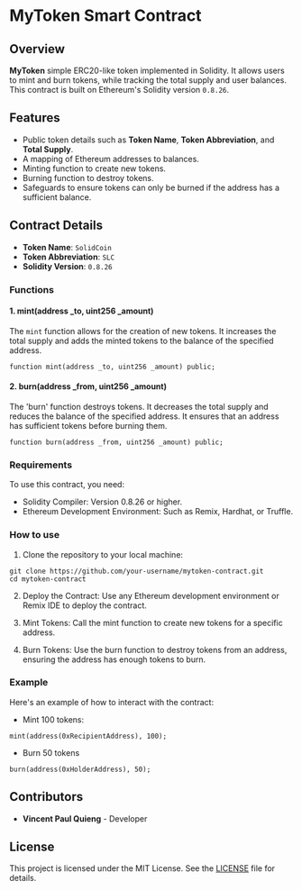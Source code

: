 # MyToken Smart Contract

## Overview

**MyToken** simple ERC20-like token implemented in Solidity. It allows users to mint and burn tokens, while tracking the total supply and user balances. This contract is built on Ethereum's Solidity version `0.8.26`.

## Features

- Public token details such as **Token Name**, **Token Abbreviation**, and **Total Supply**.
- A mapping of Ethereum addresses to balances.
- Minting function to create new tokens.
- Burning function to destroy tokens.
- Safeguards to ensure tokens can only be burned if the address has a sufficient balance.

## Contract Details

- **Token Name**: `SolidCoin`
- **Token Abbreviation**: `SLC`
- **Solidity Version**: `0.8.26`

### Functions

#### 1. mint(address _to, uint256 _amount)
The `mint` function allows for the creation of new tokens. It increases the total supply and adds the minted tokens to the balance of the specified address.

```solidity
function mint(address _to, uint256 _amount) public;
```

#### 2. burn(address _from, uint256 _amount)
The 'burn' function destroys tokens. It decreases the total supply and reduces the balance of the specified address. It ensures that an address has sufficient tokens before burning them.

```solidity
function burn(address _from, uint256 _amount) public;
```

### Requirements
To use this contract, you need:

- Solidity Compiler: Version 0.8.26 or higher.
- Ethereum Development Environment: Such as Remix, Hardhat, or Truffle.

### How to use

1. Clone the repository to your local machine:

```solidity
git clone https://github.com/your-username/mytoken-contract.git
cd mytoken-contract
```

2. Deploy the Contract: Use any Ethereum development environment or Remix IDE to deploy the contract.

3. Mint Tokens: Call the mint function to create new tokens for a specific address.

4. Burn Tokens: Use the burn function to destroy tokens from an address, ensuring the address has enough tokens to burn.

### Example
Here's an example of how to interact with the contract:

- Mint 100 tokens:
```solidity
mint(address(0xRecipientAddress), 100);
```
- Burn 50 tokens
```solidity
burn(address(0xHolderAddress), 50);
```

## Contributors
- **Vincent Paul Quieng** - Developer 

## License 
This project is licensed under the MIT License. See the [LICENSE](LICENSE) file for details.

